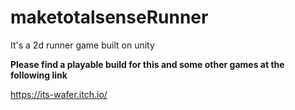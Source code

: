 # maketotalsenseRunner
It's a 2d  runner game built on unity

**Please find a playable build for this and some other games at the following link**

https://its-wafer.itch.io/
